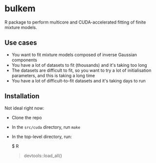 # bulkem

R package to perform multicore and CUDA-accelerated fitting of finite mixture models.

## Use cases

* You want to fit mixture models composed of inverse Gaussian components
* You have a lot of datasets to fit (thousands) and it's taking too long
* The datasets are difficult to fit, so you want to try a lot of initialisation parameters, and this is taking a long time
* You have a lot of difficult-to-fit datasets and it's taking days to run

## Installation

Not ideal right now:

* Clone the repo
* In the `src/cuda` directory, run `make`
* In the top-level directory, run:

    $ R
    > devtools::load_all()


